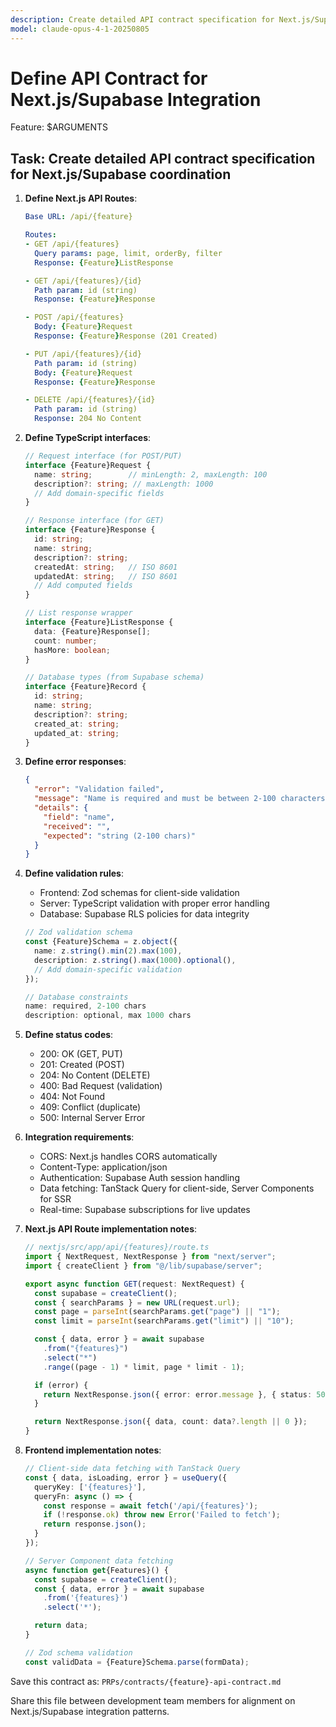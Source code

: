```yaml
---
description: Create detailed API contract specification for Next.js/Supabase coordination
model: claude-opus-4-1-20250805
---
```


# Define API Contract for Next.js/Supabase Integration

Feature: $ARGUMENTS

## Task: Create detailed API contract specification for Next.js/Supabase coordination

1. **Define Next.js API Routes**:

   ```yaml
   Base URL: /api/{feature}

   Routes:
   - GET /api/{features}
     Query params: page, limit, orderBy, filter
     Response: {Feature}ListResponse

   - GET /api/{features}/{id}
     Path param: id (string)
     Response: {Feature}Response

   - POST /api/{features}
     Body: {Feature}Request
     Response: {Feature}Response (201 Created)

   - PUT /api/{features}/{id}
     Path param: id (string)
     Body: {Feature}Request
     Response: {Feature}Response

   - DELETE /api/{features}/{id}
     Path param: id (string)
     Response: 204 No Content
   ```

2. **Define TypeScript interfaces**:

   ```typescript
   // Request interface (for POST/PUT)
   interface {Feature}Request {
     name: string;        // minLength: 2, maxLength: 100
     description?: string; // maxLength: 1000
     // Add domain-specific fields
   }

   // Response interface (for GET)
   interface {Feature}Response {
     id: string;
     name: string;
     description?: string;
     createdAt: string;   // ISO 8601
     updatedAt: string;   // ISO 8601
     // Add computed fields
   }

   // List response wrapper
   interface {Feature}ListResponse {
     data: {Feature}Response[];
     count: number;
     hasMore: boolean;
   }

   // Database types (from Supabase schema)
   interface {Feature}Record {
     id: string;
     name: string;
     description?: string;
     created_at: string;
     updated_at: string;
   }
   ```

3. **Define error responses**:

   ```json
   {
     "error": "Validation failed",
     "message": "Name is required and must be between 2-100 characters",
     "details": {
       "field": "name",
       "received": "",
       "expected": "string (2-100 chars)"
     }
   }
   ```

4. **Define validation rules**:

   - Frontend: Zod schemas for client-side validation
   - Server: TypeScript validation with proper error handling
   - Database: Supabase RLS policies for data integrity

   ```typescript
   // Zod validation schema
   const {Feature}Schema = z.object({
     name: z.string().min(2).max(100),
     description: z.string().max(1000).optional(),
     // Add domain-specific validation
   });

   // Database constraints
   name: required, 2-100 chars
   description: optional, max 1000 chars
   ```

5. **Define status codes**:

   - 200: OK (GET, PUT)
   - 201: Created (POST)
   - 204: No Content (DELETE)
   - 400: Bad Request (validation)
   - 404: Not Found
   - 409: Conflict (duplicate)
   - 500: Internal Server Error

6. **Integration requirements**:

   - CORS: Next.js handles CORS automatically
   - Content-Type: application/json
   - Authentication: Supabase Auth session handling
   - Data fetching: TanStack Query for client-side, Server Components for SSR
   - Real-time: Supabase subscriptions for live updates

7. **Next.js API Route implementation notes**:

   ```typescript
   // nextjs/src/app/api/{features}/route.ts
   import { NextRequest, NextResponse } from "next/server";
   import { createClient } from "@/lib/supabase/server";

   export async function GET(request: NextRequest) {
     const supabase = createClient();
     const { searchParams } = new URL(request.url);
     const page = parseInt(searchParams.get("page") || "1");
     const limit = parseInt(searchParams.get("limit") || "10");

     const { data, error } = await supabase
       .from("{features}")
       .select("*")
       .range((page - 1) * limit, page * limit - 1);

     if (error) {
       return NextResponse.json({ error: error.message }, { status: 500 });
     }

     return NextResponse.json({ data, count: data?.length || 0 });
   }
   ```

8. **Frontend implementation notes**:

   ```typescript
   // Client-side data fetching with TanStack Query
   const { data, isLoading, error } = useQuery({
     queryKey: ['{features}'],
     queryFn: async () => {
       const response = await fetch('/api/{features}');
       if (!response.ok) throw new Error('Failed to fetch');
       return response.json();
     }
   });

   // Server Component data fetching
   async function get{Features}() {
     const supabase = createClient();
     const { data, error } = await supabase
       .from('{features}')
       .select('*');

     return data;
   }

   // Zod schema validation
   const validData = {Feature}Schema.parse(formData);
   ```

Save this contract as: `PRPs/contracts/{feature}-api-contract.md`

Share this file between development team members for alignment on Next.js/Supabase integration patterns.
